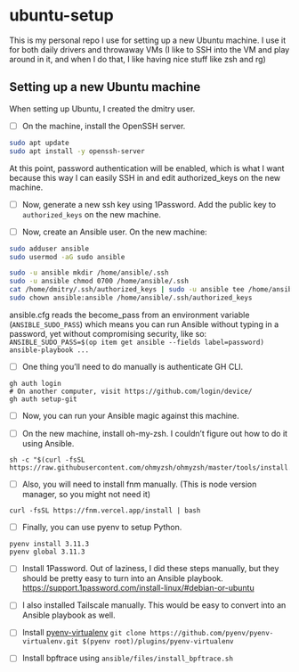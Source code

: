 # ubuntu-setup
This is my personal repo I use for setting up a new Ubuntu machine. I use it for both daily drivers and throwaway VMs (I like to SSH into the VM and play around in it, and when I do that, I like having nice stuff like zsh and rg)

## Setting up a new Ubuntu machine
When setting up Ubuntu, I created the dmitry user.

- [ ] On the machine, install the OpenSSH server.
```bash
sudo apt update
sudo apt install -y openssh-server
```

At this point, password authentication will be enabled, which is what I want because this way I can easily SSH in and edit authorized_keys on the new machine.

- [ ] Now, generate a new ssh key using 1Password. Add the public key to `authorized_keys` on the new machine.

- [ ] Now, create an Ansible user.
  On the new machine:
```bash
sudo adduser ansible
sudo usermod -aG sudo ansible

sudo -u ansible mkdir /home/ansible/.ssh
sudo -u ansible chmod 0700 /home/ansible/.ssh
cat /home/dmitry/.ssh/authorized_keys | sudo -u ansible tee /home/ansible/.ssh/authorized_keys
sudo chown ansible:ansible /home/ansible/.ssh/authorized_keys
```

ansible.cfg reads the become_pass from an environment variable (`ANSIBLE_SUDO_PASS`) which means you can run Ansible without typing in a password, yet without compromising security, like so: `ANSIBLE_SUDO_PASS=$(op item get ansible --fields label=password) ansible-playbook ...`

- [ ] One thing you’ll need to do manually is authenticate GH CLI.
```
gh auth login
# On another computer, visit https://github.com/login/device/
gh auth setup-git
```

- [ ] Now, you can run your Ansible magic against this machine.

- [ ] On the new machine, install oh-my-zsh. I couldn’t figure out how to do it using Ansible.
```
sh -c "$(curl -fsSL https://raw.githubusercontent.com/ohmyzsh/ohmyzsh/master/tools/install.sh)"
```

- [ ] Also, you will need to install fnm manually. (This is node version manager, so you might not need it)
```
curl -fsSL https://fnm.vercel.app/install | bash
```

- [ ] Finally, you can use pyenv to setup Python.
```
pyenv install 3.11.3
pyenv global 3.11.3
```

- [ ] Install 1Password. Out of laziness, I did these steps manually, but they should be pretty easy to turn into an Ansible playbook. https://support.1password.com/install-linux/#debian-or-ubuntu

- [ ] I also installed Tailscale manually. This would be easy to convert into an Ansible playbook as well.

- [ ] Install [pyenv-virtualenv](https://github.com/pyenv/pyenv-virtualenv)
  `git clone https://github.com/pyenv/pyenv-virtualenv.git $(pyenv root)/plugins/pyenv-virtualenv`

- [ ] Install bpftrace using `ansible/files/install_bpftrace.sh`
